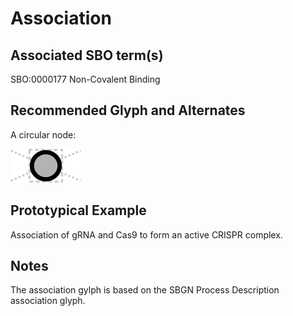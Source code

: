 # Association

## Associated SBO term(s)
SBO:0000177 Non-Covalent Binding

## Recommended Glyph and Alternates
A circular node:

![glyph specification](association-specification.png)

## Prototypical Example

Association of gRNA and Cas9 to form an active CRISPR complex.

## Notes
The association gylph is based on the SBGN Process Description association glyph.
